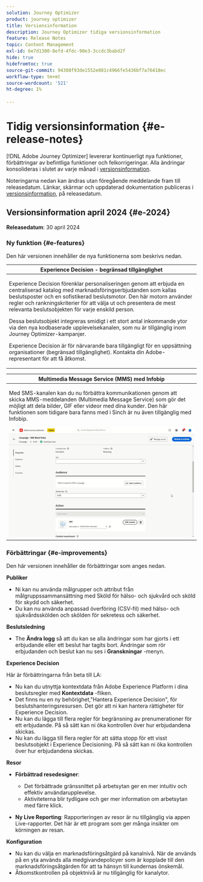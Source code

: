 ```yaml
---
solution: Journey Optimizer
product: journey optimizer
title: Versionsinformation
description: Journey Optimizer tidiga versionsinformation
feature: Release Notes
topic: Content Management
exl-id: 6e7d1300-8efd-4fdc-90e3-3ccdc3babd2f
hide: true
hidefromtoc: true
source-git-commit: 94308f93de1552e081c4966fe5436bf7a76418ec
workflow-type: tm+mt
source-wordcount: '521'
ht-degree: 1%

---
```


# Tidig versionsinformation {#e-release-notes}

[!DNL Adobe Journey Optimizer] levererar kontinuerligt nya funktioner, förbättringar av befintliga funktioner och felkorrigeringar. Alla ändringar konsolideras i slutet av varje månad i [versionsinformation](release-notes.md).

Noteringarna nedan kan ändras utan föregående meddelande fram till releasedatum. Länkar, skärmar och uppdaterad dokumentation publiceras i [versionsinformation](release-notes.md), på releasedatum.

## Versionsinformation april 2024 {#e-2024}

**Releasedatum**: 30 april 2024

### Ny funktion {#e-features}

Den här versionen innehåller de nya funktionerna som beskrivs nedan.

<!--table>
<thead>
<tr>
<th><strong>Business rules - Private Beta</strong><br/></th>
</tr>
</thead>
<tbody>
<tr>
<td>
<p>It is now possible to create and apply rule sets to your marketing communications.  </p>
</td>
</tr>
</tbody>
</table-->

<table>
<thead>
<tr>
<th><strong>Experience Decision - begränsad tillgänglighet</strong><br/></th>
</tr>
</thead>
<tbody>
<tr>
<td>
<p>Experience Decision förenklar personaliseringen genom att erbjuda en centraliserad katalog med marknadsföringserbjudanden som kallas beslutsposter och en sofistikerad beslutsmotor. Den här motorn använder regler och rankningskriterier för att välja ut och presentera de mest relevanta beslutsobjekten för varje enskild person.</p>
<p>Dessa beslutsobjekt integreras smidigt i ett stort antal inkommande ytor via den nya kodbaserade upplevelsekanalen, som nu är tillgänglig inom Journey Optimizer-kampanjer.</p>
<p>Experience Decision är för närvarande bara tillgängligt för en uppsättning organisationer (begränsad tillgänglighet). Kontakta din Adobe-representant för att få åtkomst.</p>
</td>
</tr>
</tbody>
</table>

<!--table>
<thead>
<tr>
<th><strong>Personalization - Local Lookups - Multi-Entity Support - Beta</strong><br/></th>
</tr>
</thead>
<tbody>
<tr>
<td>
<p>TBD</p>
</td>
</tr>
</tbody>
</table-->

<table>
<thead>
<tr>
<th><strong>Multimedia Message Service (MMS) med Infobip</strong><br/></th>
</tr>
</thead>
<tbody>
<tr>
<td>
<p>Med SMS-kanalen kan du nu förbättra kommunikationen genom att skicka MMS-meddelanden (Multimedia Message Service) som gör det möjligt att dela bilder, GIF eller videor med dina kunder. Den här funktionen som tidigare bara fanns med i Sinch är nu även tillgänglig med Infobip.</p>
<img src="assets/do-not-localize/mms.gif"/>
</td>
</tr>
</tbody>
</table>

<!-- table>
<thead>
<tr>
<th><strong>AI Assistant - Experience Variant Generation - Beta</strong><br/></th>
</tr>
</thead>
<tbody>
<tr>
<td>
<p>Once you have created and personalized your message, take your content to the next level with the AI assistant. You can now use the AI assistant to optimize your message's impact by experimenting with different main titles, and images. Each variant is managed as a unique Treatment, to measure and compare which title effectively generates more clicks.</p>
</td>
</tr>
</tbody>
</table-->

<!--table>
<thead>
<tr>
<th><strong>IP Warmup Workflow - LA</strong><br/></th>
</tr>
</thead>
<tbody>
<tr>
<td>
<p>You can now easily perform IP warmup workflows directly from the Journey Optimizer interface in a standardized and efficient way that follows the best practices for optimal deliverability.</p>
</td>
</tr>
</tbody>
</table-->

<!--table>
<thead>
<tr>
<th><strong>Email Surface Personalization - Private beta </strong><br/></th>
</tr>
</thead>
<tbody>
<tr>
<td>
<p>You can now define dynamic subdomains and personalized header parameters when creating email channel surfaces, for increased flexibility and control over your email settings.</p>
</td>
</tr>
</tbody>
</table-->

### Förbättringar {#e-improvements}

Den här versionen innehåller de förbättringar som anges nedan.

<!--
* **ExD reporting in AEP**: TBD
-->

**Publiker**

* Ni kan nu använda målgrupper och attribut från målgruppssammansättning med Sköld för hälso- och sjukvård och sköld för skydd och säkerhet.
* Du kan nu använda anpassad överföring (CSV-fil) med hälso- och sjukvårdsskölden och skölden för sekretess och säkerhet.

<!--
* **Experience Decisioning + Code-based experiences (LA)**: You can now leverage the Experience decisioning feature to use decision items in your code-based campaigns. Note: The Code-based experience channel and Experience decisioning are not available for organizations that have purchased the Adobe Healthcare Shield and Privacy and Security Shield add-on offerings.
-->
<!--
* **Expression Fragments supported for Web and In-App**: Expression fragments are now available for the Web and In-app channels. 
-->


<!--
* **DULE for AJO Channel Surface**: It is now possible to apply a label on certain profile attributes to restrict their usage inside a channel surface through marketing actions.
-->


<!--
* **List-Unsubscribe updates**: Following on the recent Gmail and Yahoo announcements for bulk senders, Journey Optimizer supports the "post/1-click" List-Unsubscribe option. 
-->

**Beslutsledning**

* The **Ändra logg** så att du kan se alla ändringar som har gjorts i ett erbjudande eller ett beslut har tagits bort. Ändringar som rör erbjudanden och beslut kan nu ses i **Granskningar** -menyn.

**Experience Decision**

Här är förbättringarna från beta till LA:

* Nu kan du utnyttja kontextdata från Adobe Experience Platform i dina beslutsregler med **Kontextdata** -fliken.
* Det finns nu en ny behörighet,&quot;Hantera Experience Decision&quot;, för beslutshanteringsresursen. Det gör att ni kan hantera rättigheter för Experience Decision.
* Nu kan du lägga till flera regler för begränsning av prenumerationer för ett erbjudande. På så sätt kan ni öka kontrollen över hur erbjudandena skickas.
* Nu kan du lägga till flera regler för att sätta stopp för ett visst beslutsobjekt i Experience Decisioning. På så sätt kan ni öka kontrollen över hur erbjudandena skickas.

**Resor**

* **Förbättrad resedesigner**:

   * Det förbättrade gränssnittet på arbetsytan ger en mer intuitiv och effektiv användarupplevelse.
   * Aktiviteterna blir tydligare och ger mer information om arbetsytan med färre klick.

* **Ny Live Reporting**: Rapporteringen av resor är nu tillgänglig via appen Live-rapporter. Det här är ett program som ger många insikter om körningen av resan.

**Konfiguration**

* Nu kan du välja en marknadsföringsåtgärd på kanalnivå. När de används på en yta används alla medgivandepolicyer som är kopplade till den marknadsföringsåtgärden för att ta hänsyn till kundernas önskemål.
* Åtkomstkontrollen på objektnivå är nu tillgänglig för kanalytor.

